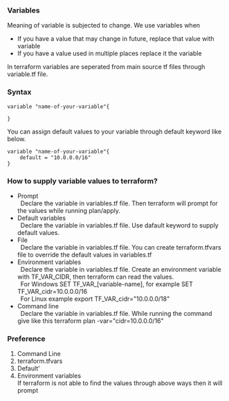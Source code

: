 ### Variables
Meaning of variable is subjected to change. We use variables when
- If you have a value that may change in future, replace that value with variable
- If you have a value used in multiple places replace it the variable

In terraform variables are seperated from main source tf files through variable.tf file.

### Syntax
```
variable "name-of-your-variable"{

}
```
You can assign default values to your variable through default keyword like below.
```
variable "name-of-your-variable"{
    default = "10.0.0.0/16"
}
```
### How to supply variable values to terraform?

- Prompt </br>
    &ensp;Declare the variable in variables.tf file. Then terraform will prompt for the values while running plan/apply. &ensp;
- Default variables </br>
    &ensp;Declare the variable in variables.tf file. Use dafault keyword to supply default values.&ensp;
- File </br>
    &ensp;Declare the variable in variables.tf file. You can create terraform.tfvars file to override the default values in variables.tf&ensp;
- Environment variables </br>
    &ensp;Declare the variable in variables.tf file. Create an environment variable with TF_VAR_CIDR, then terraform can read the values. </br>
    &ensp;For Windows SET TF_VAR_[variable-name], for example SET TF_VAR_cidr=10.0.0.0/16 </br>
    &ensp;For Linux example export TF_VAR_cidr="10.0.0.0/18"&ensp;
- Command line </br>
    &ensp;Declare the variable in variables.tf file. While running the command give like this terraform plan -var="cidr=10.0.0.0/16"

### Preference
1. Command Line
2. terraform.tfvars
3. Default'
4. Environment variables </br>
If terraform is not able to find the values through above ways then it will prompt
